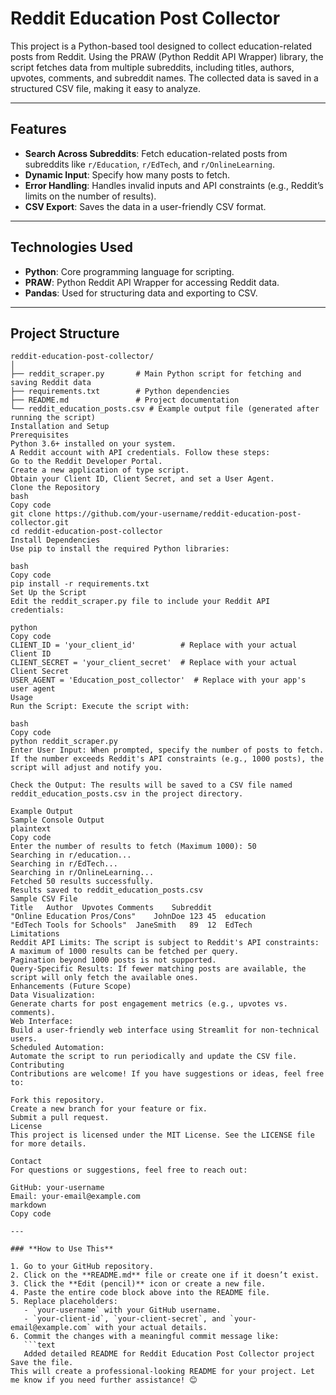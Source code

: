 # **Reddit Education Post Collector**

This project is a Python-based tool designed to collect education-related posts from Reddit. Using the PRAW (Python Reddit API Wrapper) library, the script fetches data from multiple subreddits, including titles, authors, upvotes, comments, and subreddit names. The collected data is saved in a structured CSV file, making it easy to analyze.

---

## **Features**

- **Search Across Subreddits**: Fetch education-related posts from subreddits like `r/Education`, `r/EdTech`, and `r/OnlineLearning`.
- **Dynamic Input**: Specify how many posts to fetch.
- **Error Handling**: Handles invalid inputs and API constraints (e.g., Reddit’s limits on the number of results).
- **CSV Export**: Saves the data in a user-friendly CSV format.

---

## **Technologies Used**

- **Python**: Core programming language for scripting.
- **PRAW**: Python Reddit API Wrapper for accessing Reddit data.
- **Pandas**: Used for structuring data and exporting to CSV.

---

## **Project Structure**

```plaintext
reddit-education-post-collector/
│
├── reddit_scraper.py       # Main Python script for fetching and saving Reddit data
├── requirements.txt        # Python dependencies
├── README.md               # Project documentation
└── reddit_education_posts.csv # Example output file (generated after running the script)
Installation and Setup
Prerequisites
Python 3.6+ installed on your system.
A Reddit account with API credentials. Follow these steps:
Go to the Reddit Developer Portal.
Create a new application of type script.
Obtain your Client ID, Client Secret, and set a User Agent.
Clone the Repository
bash
Copy code
git clone https://github.com/your-username/reddit-education-post-collector.git
cd reddit-education-post-collector
Install Dependencies
Use pip to install the required Python libraries:

bash
Copy code
pip install -r requirements.txt
Set Up the Script
Edit the reddit_scraper.py file to include your Reddit API credentials:

python
Copy code
CLIENT_ID = 'your_client_id'          # Replace with your actual Client ID
CLIENT_SECRET = 'your_client_secret'  # Replace with your actual Client Secret
USER_AGENT = 'Education_post_collector'  # Replace with your app's user agent
Usage
Run the Script: Execute the script with:

bash
Copy code
python reddit_scraper.py
Enter User Input: When prompted, specify the number of posts to fetch. If the number exceeds Reddit's API constraints (e.g., 1000 posts), the script will adjust and notify you.

Check the Output: The results will be saved to a CSV file named reddit_education_posts.csv in the project directory.

Example Output
Sample Console Output
plaintext
Copy code
Enter the number of results to fetch (Maximum 1000): 50
Searching in r/education...
Searching in r/EdTech...
Searching in r/OnlineLearning...
Fetched 50 results successfully.
Results saved to reddit_education_posts.csv
Sample CSV File
Title	Author	Upvotes	Comments	Subreddit
"Online Education Pros/Cons"	JohnDoe	123	45	education
"EdTech Tools for Schools"	JaneSmith	89	12	EdTech
Limitations
Reddit API Limits: The script is subject to Reddit's API constraints:
A maximum of 1000 results can be fetched per query.
Pagination beyond 1000 posts is not supported.
Query-Specific Results: If fewer matching posts are available, the script will only fetch the available ones.
Enhancements (Future Scope)
Data Visualization:
Generate charts for post engagement metrics (e.g., upvotes vs. comments).
Web Interface:
Build a user-friendly web interface using Streamlit for non-technical users.
Scheduled Automation:
Automate the script to run periodically and update the CSV file.
Contributing
Contributions are welcome! If you have suggestions or ideas, feel free to:

Fork this repository.
Create a new branch for your feature or fix.
Submit a pull request.
License
This project is licensed under the MIT License. See the LICENSE file for more details.

Contact
For questions or suggestions, feel free to reach out:

GitHub: your-username
Email: your-email@example.com
markdown
Copy code

---

### **How to Use This**

1. Go to your GitHub repository.
2. Click on the **README.md** file or create one if it doesn’t exist.
3. Click the **Edit (pencil)** icon or create a new file.
4. Paste the entire code block above into the README file.
5. Replace placeholders:
   - `your-username` with your GitHub username.
   - `your-client-id`, `your-client-secret`, and `your-email@example.com` with your actual details.
6. Commit the changes with a meaningful commit message like:
   ```text
   Added detailed README for Reddit Education Post Collector project
Save the file.
This will create a professional-looking README for your project. Let me know if you need further assistance! 😊
